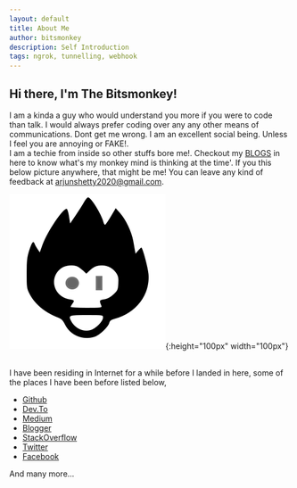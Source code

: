 ```yaml
---
layout: default
title: About Me
author: bitsmonkey
description: Self Introduction
tags: ngrok, tunnelling, webhook
---
```

## Hi there, I'm The Bitsmonkey!
I am a kinda a guy who would understand you more if you were to code than talk.
I would always prefer coding over any any other means of communications. Dont get me wrong. I am an excellent
social being. Unless I feel you are annoying or
FAKE!. <br />
I am a techie from inside so other stuffs bore me!. Checkout my [BLOGS](../blog) in here to know what's my monkey mind is thinking at
the time'.
If you this below picture anywhere, that might be me! You can leave any kind of feedback at
arjunshetty2020@gmail.com.

![bitsmonkey](/img/bitsmonkey.svg){:height="100px" width="100px"}

<br/>
I have been residing in Internet for a while before I landed in here, some of the places I have been before listed below,

* [Github](https://github.com/unrealnerd/)
* [Dev.To](https://dev.to/bitsmonkey)
* [Medium](https://medium.com/@bitsmonkey)
* [Blogger](https://bitsmonkey.blogspot.com/)
* [StackOverflow](https://stackoverflow.com/users/713149/bitsmonkey)
* [Twitter](https://twitter.com/UnRealNerd)
* [Facebook](https://www.facebook.com/karjunshetty)

And many more...